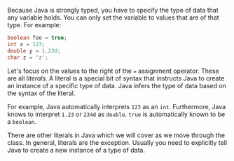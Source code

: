 Because Java is strongly typed, you have to specify the type of data that any variable holds. You can only set the variable to values that are of that type. For example:

```java
boolean foo = true;
int x = 123;
double y = 1.23d;
char z = 'z';
```

Let's focus on the values to the right of the `=` assignment operator. These are all _literals_. A literal is a special bit of syntax that instructs Java to create an instance of a specific type of data. Java infers the type of data based on the syntax of the literal.

For example, Java automatically interprets `123` as an `int`. Furthermore, Java knows to interpret `1.23` or `234d` as `double`. `true` is automatically known to be a `boolean`. 

There are other literals in Java which we will cover as we move through the class. In general, literals are the exception. Usually you need to explicitly tell Java to create a new instance of a type of data.
